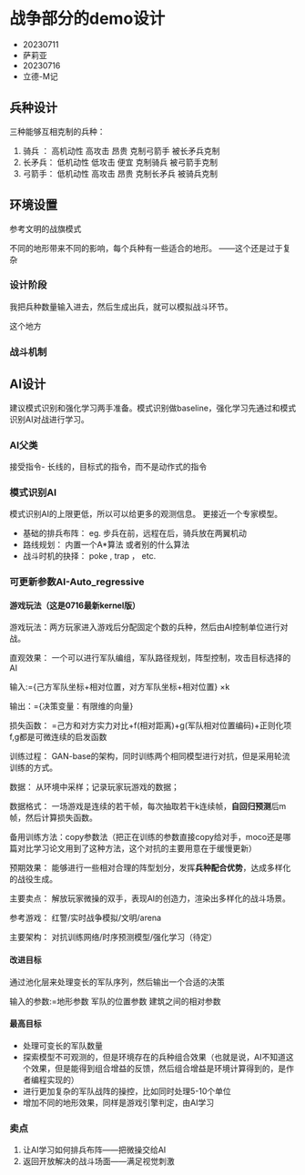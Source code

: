 # 战争部分的demo设计

- 20230711
- 萨莉亚
- 20230716
- 立德-M记



## 兵种设计

三种能够互相克制的兵种：

1. 骑兵 ： 高机动性 高攻击 昂贵 克制弓箭手 被长矛兵克制
2. 长矛兵： 低机动性 低攻击 便宜 克制骑兵 被弓箭手克制
3. 弓箭手： 低机动性 高攻击 昂贵 克制长矛兵 被骑兵克制

## 环境设置

参考文明的战旗模式



不同的地形带来不同的影响，每个兵种有一些适合的地形。 ——这个还是过于复杂





### 设计阶段

我把兵种数量输入进去，然后生成出兵，就可以模拟战斗环节。

这个地方 



### 战斗机制



## AI设计

建议模式识别和强化学习两手准备。模式识别做baseline，强化学习先通过和模式识别AI对战进行学习。 

### AI父类

接受指令- 长线的，目标式的指令，而不是动作式的指令



### 模式识别AI

模式识别AI的上限更低，所以可以给更多的观测信息。 更接近一个专家模型。 

- 基础的排兵布阵： eg. 步兵在前，远程在后，骑兵放在两翼机动
- 路线规划： 内置一个A*算法 或者别的什么算法
- 战斗时机的抉择： poke , trap ， etc. 

### 可更新参数AI-Auto_regressive

#### 游戏玩法（这是0716最新kernel版）

游戏玩法：两方玩家进入游戏后分配固定个数的兵种，然后由AI控制单位进行对战。 

直观效果： 一个可以进行军队编组，军队路径规划，阵型控制，攻击目标选择的AI

输入:={己方军队坐标+相对位置，对方军队坐标+相对位置} $\times$k

输出：={决策变量：有限维的向量}

损失函数： =己方和对方实力对比+f(相对距离)+g(军队相对位置编码)+正则化项 f,g都是可微连续的启发函数

训练过程： GAN-base的架构，同时训练两个相同模型进行对抗，但是采用轮流训练的方式。

数据： 从环境中采样；记录玩家玩游戏的数据；

数据格式： 一场游戏是连续的若干帧，每次抽取若干k连续帧，**自回归预测**后m帧，然后计算损失函数。 

备用训练方法：copy参数法（把正在训练的参数直接copy给对手，moco还是哪篇对比学习论文用到了这种方法，这个对抗的主要用意在于缓慢更新）

预期效果： 能够进行一些相对合理的阵型划分，发挥**兵种配合优势**，达成多样化的战役生成。 

主要卖点： 解放玩家微操的双手，表现AI的创造力，渲染出多样化的战斗场景。 

参考游戏： 红警/实时战争模拟/文明/arena

主要架构： 对抗训练网络/时序预测模型/强化学习（待定）

#### 改进目标

通过池化层来处理变长的军队序列，然后输出一个合适的决策

输入的参数:=地形参数 军队的位置参数 建筑之间的相对参数

#### 最高目标

- 处理可变长的军队数量
- 探索模型不可观测的，但是环境存在的兵种组合效果（也就是说，AI不知道这个效果，但是能得到组合增益的反馈，然后组合增益是环境计算得到的，是作者编程实现的）
- 进行更加复杂的军队战阵的操控，比如同时处理5-10个单位
- 增加不同的地形效果，同样是游戏引擎判定，由AI学习



### 卖点

1. 让AI学习如何排兵布阵——把微操交给AI
2. 返回开放解决的战斗场面——满足视觉刺激
